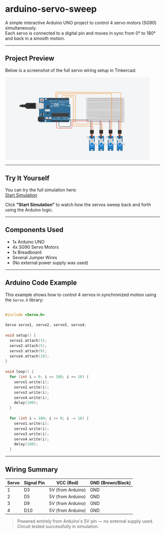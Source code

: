 # arduino-servo-sweep

A simple interactive Arduino UNO project to control 4 servo motors (SG90) simultaneously.  
Each servo is connected to a digital pin and moves in sync from 0° to 180° and back in a smooth motion.

---

## Project Preview

Below is a screenshot of the full servo wiring setup in Tinkercad:

<img src="4servo.png" alt="4 Servo Motors Arduino Project" width="470"/>

---

## Try It Yourself

You can try the full simulation here:  
 [Start Simulation](https://www.tinkercad.com/things/9ysM454EFyN-incredible-gaaris-kasi)

Click **"Start Simulation"** to watch how the servos sweep back and forth using the Arduino logic.

---

## Components Used

- 1x Arduino UNO  
- 4x SG90 Servo Motors  
- 1x Breadboard  
- Several Jumper Wires  
- (No external power supply was used)

---

## Arduino Code Example

This example shows how to control 4 servos in synchronized motion using the `Servo.h` library:

```cpp

#include <Servo.h>

Servo servo1, servo2, servo3, servo4;

void setup() {
  servo1.attach(3);
  servo2.attach(5);
  servo3.attach(9);
  servo4.attach(10);
}

void loop() {
  for (int i = 0; i <= 180; i += 10) {
    servo1.write(i);
    servo2.write(i);
    servo3.write(i);
    servo4.write(i);
    delay(100);
  }

  for (int i = 180; i >= 0; i -= 10) {
    servo1.write(i);
    servo2.write(i);
    servo3.write(i);
    servo4.write(i);
    delay(100);
  }
```
---

## Wiring Summary

| Servo | Signal Pin | VCC (Red)         | GND (Brown/Black) |
|-------|------------|-------------------|-------------------|
| 1     | D3         | 5V (from Arduino) | GND               |
| 2     | D5         | 5V (from Arduino) | GND               |
| 3     | D9         | 5V (from Arduino) | GND               |
| 4     | D10        | 5V (from Arduino) | GND               |

> Powered entirely from Arduino's 5V pin — no external supply used.  
> Circuit tested successfully in simulation.
